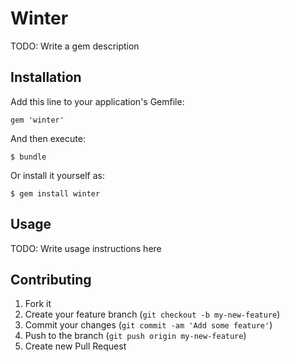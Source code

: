 # Winter

TODO: Write a gem description

## Installation

Add this line to your application's Gemfile:

    gem 'winter'

And then execute:

    $ bundle

Or install it yourself as:

    $ gem install winter

## Usage

TODO: Write usage instructions here

## Contributing

1. Fork it
2. Create your feature branch (`git checkout -b my-new-feature`)
3. Commit your changes (`git commit -am 'Add some feature'`)
4. Push to the branch (`git push origin my-new-feature`)
5. Create new Pull Request
